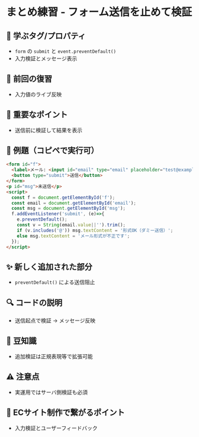 # まとめ練習 - フォーム送信を止めて検証

## 🧩 **学ぶタグ/プロパティ**
- `form` の `submit` と `event.preventDefault()`
- 入力検証とメッセージ表示

## 🔁 **前回の復習**
- 入力値のライブ反映

## 📌 **重要なポイント**
- 送信前に検証して結果を表示

## 🧪 **例題（コピペで実行可）**
```html
<form id="f">
  <label>メール: <input id="email" type="email" placeholder="test@example.com"></label>
  <button type="submit">送信</button>
</form>
<p id="msg">未送信</p>
<script>
  const f = document.getElementById('f');
  const email = document.getElementById('email');
  const msg = document.getElementById('msg');
  f.addEventListener('submit', (e)=>{
    e.preventDefault();
    const v = String(email.value||'').trim();
    if (v.includes('@')) msg.textContent = '形式OK（ダミー送信）';
    else msg.textContent = 'メール形式が不正です';
  });
</script>
```

## ✨ **新しく追加された部分**
- `preventDefault()` による送信阻止

## 🔍 **コードの説明**
- 送信起点で検証 → メッセージ反映

## 📖 **豆知識**
- 追加検証は正規表現等で拡張可能

## ⚠️ **注意点**
- 実運用ではサーバ側検証も必須

## 🛒 **ECサイト制作で繋がるポイント**
- 入力検証とユーザーフィードバック

